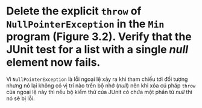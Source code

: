 # Delete the explicit ```throw``` of ```NullPointerException``` in the ```Min``` program (Figure 3.2). Verify that the JUnit test for a list with a single *null* element now fails.

Vì ```NullPointerException``` là lỗi ngoại lệ xảy ra khi tham chiếu tới đối tượng nhưng nó lại không có vị trí nào trên bộ nhớ (*null*) nên khi xóa cú pháp ```throw``` của ngoại lệ này thì nếu bộ kiểm thử của JUnit có chứa một phần tử *null* thì nó sẽ bị lỗi.
